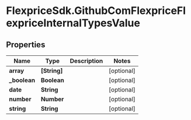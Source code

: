 # FlexpriceSdk.GithubComFlexpriceFlexpriceInternalTypesValue

## Properties

Name | Type | Description | Notes
------------ | ------------- | ------------- | -------------
**array** | **[String]** |  | [optional] 
**_boolean** | **Boolean** |  | [optional] 
**date** | **String** |  | [optional] 
**number** | **Number** |  | [optional] 
**string** | **String** |  | [optional] 


